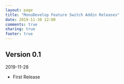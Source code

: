 ```yaml
---
layout: page
title: "MonoDevelop Feature Switch Addin Releases"
date: 2019-11-30 12:00
comments: true
sharing: true
footer: true
---
```


## Version 0.1

2019-11-28

 * First Release
 
